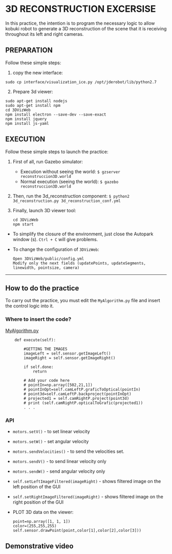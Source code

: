 # 3D RECONSTRUCTION EXCERSISE
                        
In this practice, the intention is to program the necessary logic to allow kobuki
robot to generate a 3D reconstruction of the scene that it is receiving throughout its
left and right cameras.



## PREPARATION
Follow these simple steps:

1. copy the new interface:
```
sudo cp interface/visualization_ice.py /opt/jderobot/lib/python2.7
```

2. Prepare 3d viewer:
```
sudo apt-get install nodejs
sudo apt-get install npm
cd 3DVizWeb
npm install electron --save-dev --save-exact
npm install jquery
npm install js-yaml
```

## EXECUTION


Follow these simple steps to launch the practice:

1. First of all, run Gazebo simulator:
    * Execution without seeing the world:
        `$ gzserver reconstruccion3D.world`
    * Normal execution (seeing the world):
        `$ gazebo reconstruccion3D.world`
        
2. Then, run the 3d_reconstruction component:
    `$ python2 3d_reconstruction.py 3d_reconstruction_conf.yml`

3. Finally, launch 3D viewer tool:
    ```
    cd 3DVizWeb
    npm start
    ```

* To simplify the closure of the environment, just close the Autopark window (s).
  `Ctrl + C` will give problems.

* To change the configuration of `3DVizWeb`:
    ```
    Open 3DVizWeb/public/config.yml
    Modify only the next fields (updatePoints, updateSegments, linewidth, pointsize, camera)
    ```

---------


## How to do the practice
To carry out the practice, you must edit the `MyAlgorithm.py` file and insert
the control logic into it.

### Where to insert the code?
[MyAlgorithm.py](MyAlgorithm.py#L41)
```
    def execute(self):

        #GETTING THE IMAGES
        imageLeft = self.sensor.getImageLeft()
        imageRight = self.sensor.getImageRight()

        if self.done:
            return

        # Add your code here
        # pointIn=np.array([502,21,1])
        # pointInOpt=self.camLeftP.graficToOptical(pointIn)
        # point3d=self.camLeftP.backproject(pointInOpt)
        # projected1 = self.camRightP.project(point3d)
        # print (self.camRightP.opticalToGrafic(projected1))
        . . .
```

### API
* `motors.setV()` - to set linear velocity
* `motors.setW()` - set angular velocity
* `motors.sendVelocities()` - to send the velocities set.
* `motors.sendV()` - to send linear velocity only
* `motors.sendW()` - send angular velocity only
* `self.setLeftImageFiltered(imageRight)` - shows filtered image on the left position of the GUI
* `self.setRightImageFiltered(imageRight)` - shows filtered image on the right position of the GUI


* PLOT 3D data on the viewer:
   ```
   point=np.array([1, 1, 1])
   color=(255,255,255)
   self.sensor.drawPoint(point,color[1],color[2],color[3]))
   ```

## Demonstrative video
